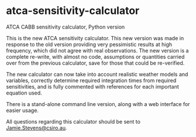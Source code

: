 # atca-sensitivity-calculator
ATCA CABB sensitivity calculator, Python version

This is the new ATCA sensitivity calculator. This new version
was made in response to the old version providing very pessimistic
results at high frequency, which did not agree with real observations.
The new version is a complete re-write, with almost no code,
assumptions or quantities carried over from the previous calculator,
save for those that could be re-verified.

The new calculator can now take into account realistic weather
models and variables, correctly determine required integration
times from required sensitivities, and is fully commented with
references for each important equation used.

There is a stand-alone command line version, along with a web
interface for easier usage.

All questions regarding this calculator should be sent to
Jamie.Stevens@csiro.au.

